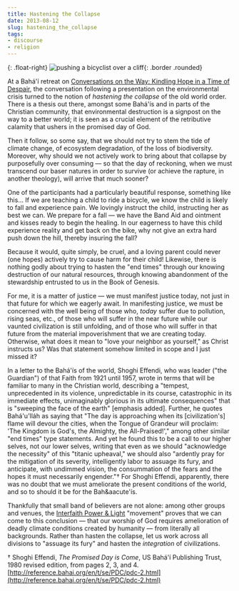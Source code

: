 ```yaml
---
title: Hastening the Collapse
date: 2013-08-12
slug: hastening_the_collapse
tags:
- discourse
- religion
---
```


{: .float-right}
![pushing a bicyclist over a cliff](/img/pushBikeCliff.jpg){: .border .rounded}

At a Bah&aacute;'&iacute; retreat on [Conversations
on the Way:  Kindling Hope in a Time of Despair](http://www.cvent.com/events/friends-and-family-session-iii-conversations-on-the-way/event-summary-3fb948043b9244a8bbd0e1844a883dc6.aspx), the conversation following
a presentation on the environmental crisis turned to the notion of _hastening
the collapse_ of the old world order. There is a thesis out there, amongst some
Bah&aacute;'&iacute;s and in parts of the Christian community, that
environmental destruction is a signpost on the way to a better world; it is seen
as a crucial element of the retributive calamity that ushers in the promised day
of God.

Then it follow, so some say, that we should not try to stem the tide of climate
change, of ecosystem degradation, of the loss of biodiversity. Moreover, why
should we not actively work to bring about that collapse by purposefully over
consuming &mdash; so that the day of reckoning, when we must transcend our baser
natures in order to survive (or achieve the rapture, in another theology), will
arrive that much sooner?

<!-- truncate -->

One of the participants had a particularly beautiful response, something like
this&hellip; If we are teaching a child to ride a bicycle, we know the child is
likely to fall and experience pain. We lovingly instruct the child, instructing
her as best we can. We prepare for a fall &mdash; we have the Band Aid and
ointment and kisses ready to begin the healing. In our eagerness to have this
child experience reality and get back on the bike, why not give an extra hard
push down the hill, thereby insuring the fall?

Because it would, quite simply, be cruel, and a loving parent could never (one
hopes) actively try to cause harm for their child! Likewise, there is nothing
godly about trying to hasten the "end times" through our knowing destruction of
our natural resources, through knowing abandonment of the stewardship entrusted
to us in the Book of Genesis.

For me, it is a matter of justice &mdash; we must manifest justice today, not
just in that future for which we eagerly await. In manifesting justice, we must
be concerned with the well being of those who, _today_ suffer due to pollution,
rising seas, etc., of those who will suffer in the near future while our vaunted
civilization is still unfolding, and of those who will suffer in that future
from the material impoverishment that we are creating today. Otherwise, what
does it mean to "love your neighbor as yourself," as Christ instructs us? Was
that statement somehow limited in scope and I just missed it?

In a letter to the Bah&aacute;'&iacute;s of the world, Shoghi Effendi, who was
leader ("the Guardian") of that Faith from 1921 until 1957, wrote in terms that
will be familiar to many in the Christian world, describing  a "tempest,
unprecedented in its violence, unpredictable in its course, catastrophic in its
immediate effects, unimaginably glorious in its ultimate consequences" that is
"sweeping the face of the earth" [emphasis added]. Further, he quotes
Bah&aacute;'u'll&aacute;h as saying that "The day is approaching when its
[civilization's] flame will devour the cities, when the Tongue of Grandeur will
proclaim: 'The Kingdom is God's, the Almighty, the All-Praised!'," among other
similar "end times" type statements. And yet he found this to be a call to our
higher selves, not our lower selves, writing that even as we should "acknowledge
the necessity" of this "titanic upheaval," we should also "ardently pray for the
mitigation of its severity, intelligently labor to assuage its fury, and
anticipate, with undimmed vision, the consummation of the fears and the hopes it
must necessarily engender."&dagger; For Shoghi Effendi, apparently, there was no
doubt that we must ameliorate the present conditions of the world, and so to
should it be for the Bah&aacute'&iacute;s.

Thankfully that small band of believers are not alone: among other groups and
venues, the <a href="http://www.interfaithpowerandlight.org/">Interfaith Power
&amp; Light</a> "movement" proves that we can come to this conclusion &mdash;
that our worship of God requires amelioration of deadly climate conditions
created by humanity &mdash; from literally all backgrounds. Rather than hasten
the collapse, let us work across all divisions to "assuage its fury" and hasten
the _integration_ of civilizations.

&dagger; Shoghi Effendi, _The Promised Day is Come_, US Bah&aacute;'&iacute;
Publishing Trust, 1980 revised edition, from pages  2, 3, and 4. [http://reference.bahai.org/en/t/se/PDC/pdc-2.html](http://reference.bahai.org/en/t/se/PDC/pdc-2.html)
